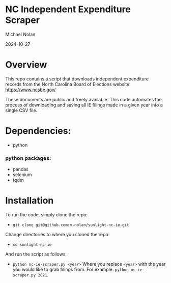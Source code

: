 # NC Independent Expenditure Scraper
Michael Nolan

2024-10-27

# Overview
This repo contains a script that downloads independent expenditure records from the North Carolina Board of Elections website: https://www.ncsbe.gov/

These documents are public and freely available. This code automates the process of downloading and saving all IE filings made in a given year into a single CSV file.

# Dependencies:
- python

### python packages:
- pandas
- selenium
- tqdm

# Installation
To run the code, simply clone the repo:
- `git clone git@github.com:m-nolan/sunlight-nc-ie.git`

Change directories to where you cloned the repo:
- `cd sunlight-nc-ie`

And run the script as follows:
- `python nc-ie-scraper.py <year>`
Where you replace `<year>` with the year you would like to grab filings from. For example: `python nc-ie-scraper.py 2021`.
